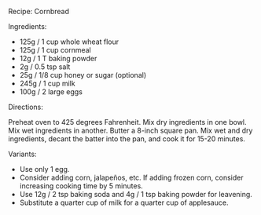 Recipe: Cornbread

Ingredients:

- 125g / 1 cup whole wheat flour
- 125g / 1 cup cornmeal
- 12g / 1 T baking powder
- 2g / 0.5 tsp salt
- 25g / 1/8 cup honey or sugar (optional)
- 245g / 1 cup milk
- 100g / 2 large eggs

Directions:

Preheat oven to 425 degrees Fahrenheit.  Mix dry ingredients in one bowl.  Mix wet ingredients in another.  Butter a 8-inch square pan.  Mix wet and dry ingredients, decant the batter into the pan, and cook it for 15-20 minutes.

Variants:

- Use only 1 egg.
- Consider adding corn, jalapeños, etc.  If adding frozen corn, consider increasing cooking time by 5 minutes.
- Use 12g / 2 tsp baking soda and 4g / 1 tsp baking powder for leavening.
- Substitute a quarter cup of milk for a quarter cup of applesauce.
